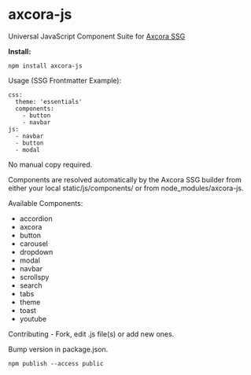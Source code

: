# axcora-js

Universal JavaScript Component Suite for [Axcora SSG](https://axcora.com)

**Install:**
```
npm install axcora-js
```
Usage (SSG Frontmatter Example):
```
css:
  theme: 'essentials'
  components:
    - button
    - navbar
js:
  - navbar
  - button
  - modal
```

No manual copy required.

Components are resolved automatically by the Axcora SSG builder from either your local static/js/components/ or from node_modules/axcora-js.

Available Components:
+ accordion
+ axcora
+ button
+ carousel
+ dropdown
+ modal
+ navbar
+ scrollspy
+ search
+ tabs
+ theme
+ toast
+ youtube

Contributing - Fork, edit .js file(s) or add new ones.

Bump version in package.json.
```
npm publish --access public
```
